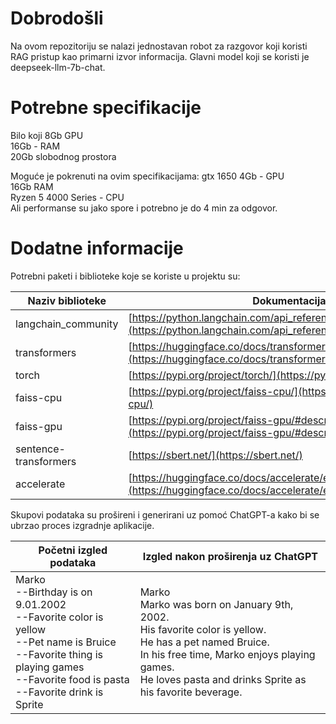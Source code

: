 # Dobrodošli

Na ovom repozitoriju se nalazi jednostavan robot za razgovor koji koristi RAG pristup kao primarni izvor informacija. Glavni model koji se koristi je deepseek-llm-7b-chat.

# Potrebne specifikacije

Bilo koji 8Gb GPU <br>
16Gb - RAM <br>
20Gb slobodnog prostora <br>

Moguće je pokrenuti na ovim specifikacijama:
gtx 1650 4Gb - GPU <br>
16Gb RAM <br>
Ryzen 5 4000 Series - CPU <br>
Ali performanse su jako spore i potrebno je do 4 min za odgovor.

# Dodatne informacije

Potrebni paketi i biblioteke koje se koriste u projektu su:

| Naziv biblioteke      | Dokumentacija                                                                                                                      |
| --------------------- | ---------------------------------------------------------------------------------------------------------------------------------- |
| langchain_community   | [https://python.langchain.com/api_reference/community/index.html](https://python.langchain.com/api_reference/community/index.html) |
| transformers          | [https://huggingface.co/docs/transformers/en/index](https://huggingface.co/docs/transformers/en/index)                             |
| torch                 | [https://pypi.org/project/torch/](https://pypi.org/project/torch/)                                                                 |
| faiss-cpu             | [https://pypi.org/project/faiss-cpu/](https://pypi.org/project/faiss-cpu/)                                                         |
| faiss-gpu             | [https://pypi.org/project/faiss-gpu/#description](https://pypi.org/project/faiss-gpu/#description)                                 |
| sentence-transformers | [https://sbert.net/](https://sbert.net/)                                                                                           |
| accelerate            | [https://huggingface.co/docs/accelerate/en/index](https://huggingface.co/docs/accelerate/en/index)                                 |

Skupovi podataka su prošireni i generirani uz pomoć ChatGPT-a kako bi se ubrzao proces izgradnje aplikacije.

| Početni izgled podataka                                                                                                                                                                              | Izgled nakon proširenja uz ChatGPT                                                                                                                                                                                                    |
| ---------------------------------------------------------------------------------------------------------------------------------------------------------------------------------------------------- | ------------------------------------------------------------------------------------------------------------------------------------------------------------------------------------------------------------------------------------- |
| Marko <br> --Birthday is on 9.01.2002 <br> --Favorite color is yellow <br> --Pet name is Bruice <br> --Favorite thing is playing games <br> --Favorite food is pasta <br> --Favorite drink is Sprite | Marko <br> Marko was born on January 9th, 2002. <br> His favorite color is yellow. <br> He has a pet named Bruice. <br> In his free time, Marko enjoys playing games. <br> He loves pasta and drinks Sprite as his favorite beverage. |
